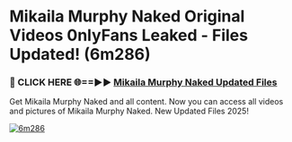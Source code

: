 # Mikaila Murphy Naked Original Videos 0nlyFans Leaked - Files Updated! (6m286)

<h3>🔴 CLICK HERE 🌐==►► <a href="https://tinyurl.com/up5wt9bj" rel="nofollow">Mikaila Murphy Naked Updated Files</a></h3>

Get Mikaila Murphy Naked and all content. Now you can access all videos and pictures of Mikaila Murphy Naked. New Updated Files 2025!

[![6m286](https://i.imgur.com/ABiUzMV.gif)](https://tinyurl.com/up5wt9bj)
